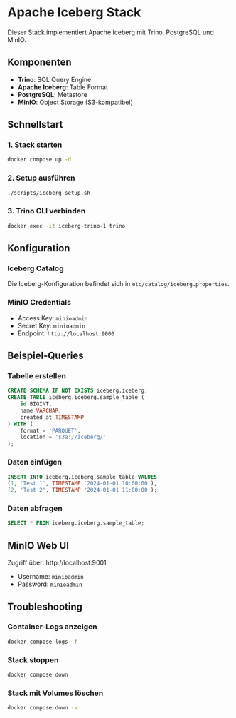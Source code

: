 # Apache Iceberg Stack

Dieser Stack implementiert Apache Iceberg mit Trino, PostgreSQL und MinIO.

## Komponenten

- **Trino**: SQL Query Engine
- **Apache Iceberg**: Table Format
- **PostgreSQL**: Metastore
- **MinIO**: Object Storage (S3-kompatibel)

## Schnellstart

### 1. Stack starten
```bash
docker compose up -d
```

### 2. Setup ausführen
```bash
./scripts/iceberg-setup.sh
```

### 3. Trino CLI verbinden
```bash
docker exec -it iceberg-trino-1 trino
```

## Konfiguration

### Iceberg Catalog
Die Iceberg-Konfiguration befindet sich in `etc/catalog/iceberg.properties`.

### MinIO Credentials
- Access Key: `minioadmin`
- Secret Key: `minioadmin`
- Endpoint: `http://localhost:9000`

## Beispiel-Queries

### Tabelle erstellen
```sql
CREATE SCHEMA IF NOT EXISTS iceberg.iceberg;
CREATE TABLE iceberg.iceberg.sample_table (
    id BIGINT,
    name VARCHAR,
    created_at TIMESTAMP
) WITH (
    format = 'PARQUET',
    location = 's3a://iceberg/'
);
```

### Daten einfügen
```sql
INSERT INTO iceberg.iceberg.sample_table VALUES 
(1, 'Test 1', TIMESTAMP '2024-01-01 10:00:00'),
(2, 'Test 2', TIMESTAMP '2024-01-01 11:00:00');
```

### Daten abfragen
```sql
SELECT * FROM iceberg.iceberg.sample_table;
```

## MinIO Web UI

Zugriff über: http://localhost:9001
- Username: `minioadmin`
- Password: `minioadmin`

## Troubleshooting

### Container-Logs anzeigen
```bash
docker compose logs -f
```

### Stack stoppen
```bash
docker compose down
```

### Stack mit Volumes löschen
```bash
docker compose down -v
```
